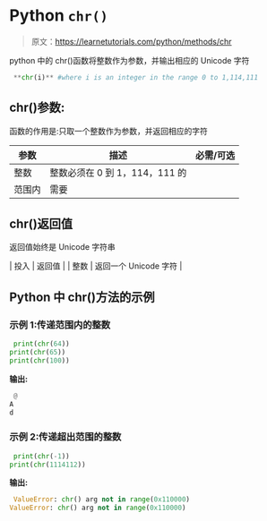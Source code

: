 # Python `chr()`

> 原文：<https://learnetutorials.com/python/methods/chr>

python 中的 chr()函数将整数作为参数，并输出相应的 Unicode 字符

```py
 **chr(i)** #where i is an integer in the range 0 to 1,114,111 

```

## chr()参数:

函数的作用是:只取一个整数作为参数，并返回相应的字符

| 参数 | 描述 | 必需/可选 |
| --- | --- | --- |
| 整数 | 整数必须在 0 到 1，114，111 的
范围内 | 需要 |

## chr()返回值

返回值始终是 Unicode 字符串

| 投入 | 返回值 |
| 整数 | 返回一个 Unicode 字符 |

## Python 中 chr()方法的示例

### 示例 1:传递范围内的整数

```py
 print(chr(64))
print(chr(65))
print(chr(100)) 

```

**输出:**

```py
 @ 
A
d 
```

### 示例 2:传递超出范围的整数

```py
 print(chr(-1))
print(chr(1114112)) 

```

**输出:**

```py
 ValueError: chr() arg not in range(0x110000) 
ValueError: chr() arg not in range(0x110000) 
```